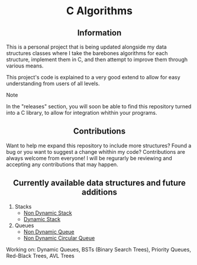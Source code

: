 <h1 align="center">C Algorithms</h1>
<h2 align="center">Information</h1>

This is a personal project that is being updated alongside my data structures classes where I take the barebones algorithms for each structure, implement them in C, and then attempt to improve them through various means.

This project's code is explained to a very good extend to allow for easy understanding from users of all levels.

> [!NOTE]
> In the "releases" section, you will soon be able to find this repository turned into a C library, to allow for integration whithin your programs.

<h2 align="center">Contributions</h1>

Want to help me expand this repository to include more structures? Found a bug or you want to suggest a change whithin my code? Contributions are always welcome from everyone! I will be regurarly be reviewing and accepting any contributions that may happen.

<h2 align="center">Currently available data structures and future additions</h1>

1. Stacks
   - [Non Dynamic Stack](/Stack.c)
   - [Dynamic Stack](/DynStack.c)
2. Queues
   - [Non Dynamic Queue](/Queue.c)
   - [Non Dynamic Circular Queue](/CQueue.c)

Working on: Dynamic Queues, BSTs (Binary Search Trees), Priority Queues, Red-Black Trees, AVL Trees
